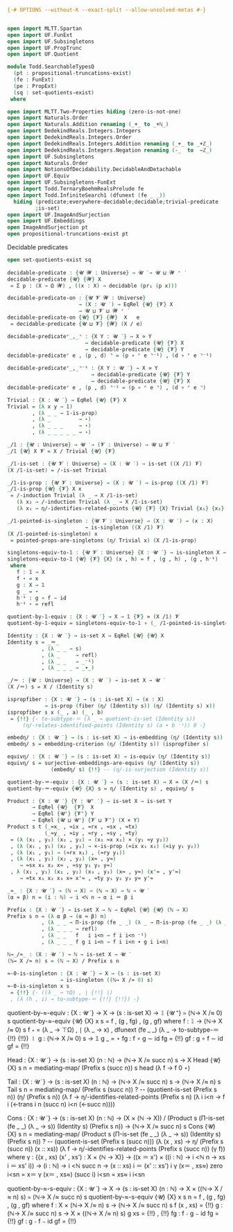 ```agda
{-# OPTIONS --without-K --exact-split --allow-unsolved-metas #-}


open import MLTT.Spartan
open import UF.FunExt
open import UF.Subsingletons
open import UF.PropTrunc
open import UF.Quotient

module Todd.SearchableTypesQ
  (pt : propositional-truncations-exist)
  (fe : FunExt)
  (pe : PropExt)
  (sq : set-quotients-exist)
 where

open import MLTT.Two-Properties hiding (zero-is-not-one)
open import Naturals.Order
open import Naturals.Addition renaming (_+_ to _+ℕ_)
open import DedekindReals.Integers.Integers
open import DedekindReals.Integers.Order
open import DedekindReals.Integers.Addition renaming (_+_ to _+ℤ_)
open import DedekindReals.Integers.Negation renaming (-_  to  −ℤ_)
open import UF.Subsingletons
open import Naturals.Order
open import NotionsOfDecidability.DecidableAndDetachable
open import UF.Equiv
open import UF.Subsingletons-FunExt
open import Todd.TernaryBoehmRealsPrelude fe
open import Todd.InfiniteSearch1 (dfunext (fe _ _))
  hiding (predicate;everywhere-decidable;decidable;trivial-predicate
         ;is-set)
open import UF.ImageAndSurjection
open import UF.Embeddings
open ImageAndSurjection pt
open propositional-truncations-exist pt

```

Decidable predicates

```agda
open set-quotients-exist sq
 
decidable-predicate : {𝓤 𝓦 : Universe} → 𝓤 ̇ → 𝓤 ⊔ 𝓦 ⁺ ̇
decidable-predicate {𝓤} {𝓦} X
 = Σ p ꞉ (X → Ω 𝓦) , ((x : X) → decidable (pr₁ (p x)))

decidable-predicate-on : {𝓤 𝓥 𝓦 : Universe}
                       → (X : 𝓤 ̇ ) → EqRel {𝓤} {𝓥} X
                       → 𝓤 ⊔ 𝓥 ⊔ 𝓦 ⁺ ̇
decidable-predicate-on {𝓤} {𝓥} {𝓦}  X   e
 = decidable-predicate {𝓤 ⊔ 𝓥} {𝓦} (X / e)

decidable-predicate⌜_,_⌝ : {X Y : 𝓤 ̇ } → X ≃ Y
                         → decidable-predicate {𝓤} {𝓥} X
                         → decidable-predicate {𝓤} {𝓥} Y
decidable-predicate⌜ e , (p , d) ⌝ = (p ∘ ⌜ e ⌝⁻¹) , (d ∘ ⌜ e ⌝⁻¹)

decidable-predicate⌜_,_⌝⁻¹ : {X Y : 𝓤 ̇ } → X ≃ Y
                           → decidable-predicate {𝓤} {𝓥} Y
                           → decidable-predicate {𝓤} {𝓥} X
decidable-predicate⌜ e , (p , d) ⌝⁻¹ = (p ∘ ⌜ e ⌝) , (d ∘ ⌜ e ⌝)

Trivial : {X : 𝓤 ̇ } → EqRel {𝓤} {𝓥} X
Trivial = (λ x y → 𝟙)
        , (λ _ _ → 𝟙-is-prop)
        , (λ _         → ⋆)
        , (λ _ _ _     → ⋆)
        , (λ _ _ _ _ _ → ⋆)

_/𝟙 : {𝓤 : Universe} → 𝓤 ̇ → (𝓥 : Universe) → 𝓤 ⊔ 𝓥 ̇ 
_/𝟙 {𝓤} X 𝓥 = X / Trivial {𝓤} {𝓥}

_/𝟙-is-set : {𝓤 𝓥 : Universe} → (X : 𝓤 ̇ ) → is-set ((X /𝟙) 𝓥) 
(X /𝟙-is-set) = /-is-set Trivial

_/𝟙-is-prop : {𝓤 𝓥 : Universe} → (X : 𝓤 ̇ ) → is-prop ((X /𝟙) 𝓥) 
_/𝟙-is-prop {𝓤} {𝓥} X x
 = /-induction Trivial (λ _ → X /𝟙-is-set)
   (λ x₂ → /-induction Trivial (λ _ → X /𝟙-is-set)
   (λ x₁ → η/-identifies-related-points {𝓤} {𝓥} {X} Trivial {x₁} {x₂} ⋆) x)

_/𝟙-pointed-is-singleton : {𝓤 𝓥 : Universe} → (X : 𝓤 ̇ ) → (x : X)
                         → is-singleton ((X /𝟙) 𝓥) 
(X /𝟙-pointed-is-singleton) x
 = pointed-props-are-singletons (η/ Trivial x) (X /𝟙-is-prop)

singletons-equiv-to-𝟙 : {𝓤 𝓥 : Universe} {X : 𝓤 ̇ } → is-singleton X → 𝟙 {𝓥} ≃ X
singletons-equiv-to-𝟙 {𝓤} {𝓥} {X} (x , h) = f , (g , h) , (g , h⁻¹)
 where
   f : 𝟙 → X
   f ⋆ = x
   g : X → 𝟙
   g _ = ⋆
   h⁻¹ : g ∘ f ∼ id
   h⁻¹ ⋆ = refl

quotient-by-𝟙-equiv : {X : 𝓤 ̇ } → X → 𝟙 {𝓥} ≃ (X /𝟙) 𝓥
quotient-by-𝟙-equiv = singletons-equiv-to-𝟙 ∘ (_ /𝟙-pointed-is-singleton)

Identity : {X : 𝓤 ̇ } → is-set X → EqRel {𝓤} {𝓤} X
Identity s = _＝_
           , (λ _ _ → s)
           , (λ _     → refl)
           , (λ _ _   → _⁻¹)
           , (λ _ _ _ → _∙_)

_/＝ : {𝓤 : Universe} → (X : 𝓤 ̇ ) → is-set X → 𝓤 ̇
(X /＝) s = X / (Identity s)

ispropfiber : {X : 𝓤 ̇ } → (s : is-set X) → (x : X)
            → is-prop (fiber (η/ (Identity s)) (η/ (Identity s) x))
ispropfiber s x (_ , a) (_ , b)
 = {!!} {- to-subtype-＝ (λ _ → quotient-is-set (Identity s))
     (η/-relates-identified-points (Identity s) (a ∙ b ⁻¹)) 0 -}

embedη/ : {X : 𝓤 ̇ } → (s : is-set X) → is-embedding (η/ (Identity s))
embedη/ s = embedding-criterion (η/ (Identity s)) (ispropfiber s)

equivη/ : {X : 𝓤 ̇ } → (s : is-set X) → is-equiv (η/ (Identity s))
equivη/ s = surjective-embeddings-are-equivs (η/ (Identity s))
              (embedη/ s) {!!} -- (η/-is-surjection (Identity s))

quotient-by-＝-equiv : {X : 𝓤 ̇ } → (s : is-set X) → X ≃ (X /＝) s
quotient-by-＝-equiv {𝓤} {X} s = η/ (Identity s) , equivη/ s

Product : {X : 𝓤 ̇ } {Y : 𝓤' ̇ } → is-set X → is-set Y
        → EqRel {𝓤}  {𝓥}  X
        → EqRel {𝓤'} {𝓥'} Y
        → EqRel {𝓤 ⊔ 𝓤'} {𝓥 ⊔ 𝓥'} (X × Y)
Product s t (_≈x_ , ≈ix , ≈rx , ≈sx , ≈tx)
            (_≈y_ , ≈iy , ≈ry , ≈sy , ≈ty)
 = (λ (x₁ , y₁) (x₂ , y₂) → (x₁ ≈x x₂) × (y₁ ≈y y₂))
 , (λ (x₁ , y₁) (x₂ , y₂) → ×-is-prop (≈ix x₁ x₂) (≈iy y₁ y₂))
 , (λ (x₁ , y₁) → (≈rx x₁) , (≈ry y₁))
 , (λ (x₁ , y₁) (x₂ , y₂) (x≈ , y≈)
    → ≈sx x₁ x₂ x≈ , ≈sy y₁ y₂ y≈)
 , λ (x₁ , y₁) (x₂ , y₂) (x₃ , y₃) (x≈ , y≈) (x'≈ , y'≈)
    → ≈tx x₁ x₂ x₃ x≈ x'≈ , ≈ty y₁ y₂ y₃ y≈ y'≈

_≈_ : {X : 𝓤 ̇ } → (ℕ → X) → (ℕ → X) → ℕ → 𝓤 ̇
(α ≈ β) n = (i : ℕ) → i <ℕ n → α i ＝ β i

Prefix : {X : 𝓤 ̇ } → is-set X → ℕ → EqRel {𝓤} {𝓤} (ℕ → X)
Prefix s n = (λ α β → (α ≈ β) n)
           , (λ _ _ → Π-is-prop (fe _ _) (λ _ → Π-is-prop (fe _ _) (λ _ → s)))
           , (λ _ _ _ → refl)
           , (λ _ _   f   i i<n → f i i<n ⁻¹)
           , (λ _ _ _ f g i i<n → f i i<n ∙ g i i<n)

ℕ→_/≈_ : (X : 𝓤 ̇ ) → ℕ → is-set X → 𝓤 ̇
(ℕ→ X /≈ n) s = (ℕ → X) / Prefix s n

≈-0-is-singleton : {X : 𝓤 ̇ } → X → (s : is-set X)
                 → is-singleton ((ℕ→ X /≈ 0) s)
≈-0-is-singleton x s
 = {!!} {- ((λ _ → ⊤Ω) , ∣ {!!} ∣)
 , (λ (h , i) → to-subtype-＝ {!!} {!!}) -}
```
quotient-by-≈-equiv : {X : 𝓤 ̇ } → X → (s : is-set X)
                    → 𝟙 {𝓤 ⁺} ≃ (ℕ→ X /≈ 0) s
quotient-by-≈-equiv {𝓤} {X} x s = f , (g , fg) , (g , gf)
 where
   f : 𝟙 → (ℕ→ X /≈ 0) s
   f ⋆ = (λ _ → ⊤Ω) , ∣ (λ _ → x) , dfunext (fe _ _) (λ _ → to-subtype-＝ {!!} {!!}) ∣
   g : (ℕ→ X /≈ 0) s → 𝟙
   g _ = ⋆
   fg : f ∘ g ∼ id
   fg = {!!}
   gf : g ∘ f ∼ id
   gf = {!!}

Head : {X : 𝓤 ̇ } → (s : is-set X) (n : ℕ)
     → (ℕ→ X /≈ succ n) s → X
Head {𝓤} {X} s n
 = mediating-map/ (Prefix s (succ n)) s head (λ f → f 0 ⋆)

Tail : {X : 𝓤 ̇ } → (s : is-set X) (n : ℕ)
     → (ℕ→ X /≈ succ n) s → (ℕ→ X /≈ n) s
Tail s n
 = mediating-map/ (Prefix s (succ n)) ? -- (quotient-is-set (Prefix s n))
     (η/ (Prefix s n))
     (λ f → η/-identifies-related-points (Prefix s n)
       (λ i i<n → f i (<-trans i n (succ n) i<n (<-succ n))))

Cons : {X : 𝓤 ̇ } → (s : is-set X) (n : ℕ)
     → (X × (ℕ → X)) / (Product s (Π-is-set (fe _ _) (λ _ → s))
                         (Identity s) (Prefix s n))
     → (ℕ→ X /≈ succ n) s
Cons {𝓤} {X} s n
 = mediating-map/
     (Product s (Π-is-set (fe _ _) (λ _ → s)) (Identity s) (Prefix s n))
     ? -- (quotient-is-set (Prefix s (succ n)))
     (λ (x , xs) → η/ (Prefix s (succ n)) (x :: xs))
     (λ f → η/-identifies-related-points (Prefix s (succ n))
       (γ f))
 where
   γ : {(x , xs) (x' , xs') : X × (ℕ → X)}
     → ((x ＝ x') × ((i : ℕ) → i <ℕ n → xs i ＝ xs' i))
     → (i : ℕ) → i <ℕ succ n
     → (x :: xs) i ＝ (x' :: xs') i
   γ (x＝ , xs≈) zero i<sn = x＝
   γ (x＝ , xs≈) (succ i) i<sn = xs≈ i i<sn

quotient-by-≈-s-equiv : {X : 𝓤 ̇ } → X → (s : is-set X) (n : ℕ)
                      → X × ((ℕ→ X /≈ n) s) ≃ (ℕ→ X /≈ succ n) s
quotient-by-≈-s-equiv {𝓤} {X} x s n = f , (g , fg) , (g , gf)
 where
   f : X × (ℕ→ X /≈ n) s → (ℕ→ X /≈ succ n) s
   f (x , xs) = {!!}
   g : (ℕ→ X /≈ succ n) s → X × ((ℕ→ X /≈ n) s)
   g xs = {!!} , {!!}
   fg : f ∘ g ∼ id
   fg = {!!}
   gf : g ∘ f ∼ id
   gf = {!!}
